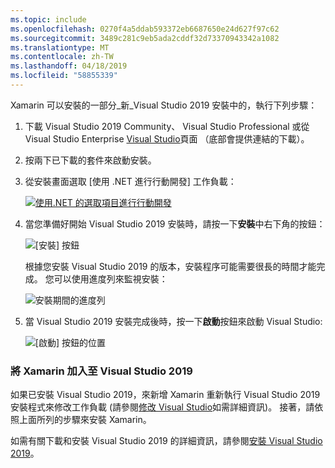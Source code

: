 ```yaml
---
ms.topic: include
ms.openlocfilehash: 0270f4a5ddab593372eb6687650e24d627f97c62
ms.sourcegitcommit: 3489c281c9eb5ada2cddf32d73370943342a1082
ms.translationtype: MT
ms.contentlocale: zh-TW
ms.lasthandoff: 04/18/2019
ms.locfileid: "58855339"
---
```

Xamarin 可以安裝的一部分_新_Visual Studio 2019 安裝中的，執行下列步驟：

1. 下載 Visual Studio 2019 Community、 Visual Studio Professional 或從 Visual Studio Enterprise [Visual Studio](https://visualstudio.microsoft.com/vs/)頁面 （底部會提供連結的下載）。

2. 按兩下已下載的套件來啟動安裝。

3. 從安裝畫面選取 [使用 .NET 進行行動開發] 工作負載：

    [![使用.NET 的選取項目進行行動開發](~/get-started/installation/windows-images/vs2019-mobile-dev-workload-sml.png)](~/get-started/installation/windows-images/vs2019-mobile-dev-workload.png#lightbox)

4. 當您準備好開始 Visual Studio 2019 安裝時，請按一下**安裝**中右下角的按鈕：

    ![[安裝] 按鈕](~/get-started/installation/windows-images/vs2019-click-install.png)

   根據您安裝 Visual Studio 2019 的版本，安裝程序可能需要很長的時間才能完成。 您可以使用進度列來監視安裝：

    ![安裝期間的進度列](~/get-started/installation/windows-images/vs2019-progress-bars.png)

5. 當 Visual Studio 2019 安裝完成後時，按一下**啟動**按鈕來啟動 Visual Studio:

    ![[啟動] 按鈕的位置](~/get-started/installation/windows-images/vs2019-launch.png)

<a name="vs2019" />

### <a name="adding-xamarin-to-visual-studio-2019"></a>將 Xamarin 加入至 Visual Studio 2019

如果已安裝 Visual Studio 2019，來新增 Xamarin 重新執行 Visual Studio 2019 安裝程式來修改工作負載 (請參閱[修改 Visual Studio](https://docs.microsoft.com/visualstudio/install/modify-visual-studio)如需詳細資訊)。 接著，請依照上面所列的步驟來安裝 Xamarin。

如需有關下載和安裝 Visual Studio 2019 的詳細資訊，請參閱[安裝 Visual Studio 2019](https://docs.microsoft.com/visualstudio/install/install-visual-studio)。